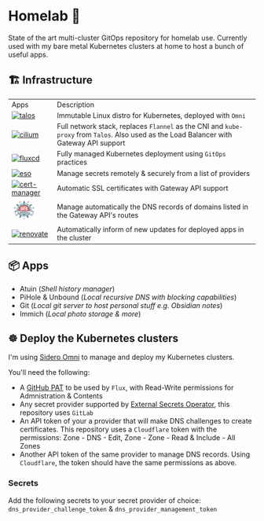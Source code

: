 # Homelab 🏡

State of the art multi-cluster GitOps repository for homelab use. Currently used with my bare metal Kubernetes clusters
at home to host a bunch of useful apps.

## 🏗️ Infrastructure

<table>
  <tr>
    <td>Apps</td>
    <td>Description</td>
  </tr>
  <tr>
    <td><a href="https://talos.dev/" title="Talos" target="_blank"> <img src="https://avatars.githubusercontent.com/u/13804887" alt="talos" width="35" height="35" /></a></td>
    <td>Immutable Linux distro for Kubernetes, deployed with <code>Omni</code></td>
  </tr>
  <tr>
    <td><a href="https://cilium.io/" title="Cilium" target="_blank"> <img src="https://avatars.githubusercontent.com/u/21054566" alt="cilium" width="40" height="40" /></a></td>
    <td>Full network stack, replaces <code>Flannel</code> as the CNI and <code>kube-proxy</code> from <code>Talos</code>. Also used as the Load Balancer with Gateway API support</td>
  </tr>
  <tr>
    <td><a href="https://fluxcd.io/" title="FluxCD" target="_blank"> <img src="https://avatars.githubusercontent.com/u/52158677" alt="fluxcd" width="50" height="40" /></a></td>
    <td>Fully managed Kubernetes deployment using <code>GitOps</code> practices</td>
  </tr>
  <tr>
    <td><a href="https://external-secrets.io/" title="External Secrets Operator" target="_blank"> <img src="https://avatars.githubusercontent.com/u/68335991" alt="eso" width="35" height="35" /></a></td>
    <td>Manage secrets remotely & securely from a list of providers</td>
  </tr>
  <tr>
    <td><a href="https://cert-manager.io/" title="Cert-Manager" target="_blank"> <img src="https://avatars.githubusercontent.com/u/39950598" alt="cert-manager" width="40" height="40" /></a></td>
    <td>Automatic SSL certificates with Gateway API support</td>
  </tr>
  <tr>
    <td><a href="https://kubernetes-sigs.github.io/external-dns/latest/" title="ExternalDNS" target="_blank"> <img src="https://raw.githubusercontent.com/kubernetes-sigs/external-dns/master/docs/img/external-dns.png" alt="externaldns" width="50" height="45" /></a></td>
    <td>Manage automatically the DNS records of domains listed in the Gateway API's routes</td>
  </tr>
  <tr>
    <td><a href="https://docs.mend.io/renovate/latest/" title="Renovate" target="_blank"> <img src="https://avatars.githubusercontent.com/u/38656520" alt="renovate" width="35" height="35" /></a></td>
    <td>Automatically inform of new updates for deployed apps in the cluster</td>
  </tr>
</table>
  
## 📦 Apps

- Atuin (_Shell history manager_)
- PiHole & Unbound (_Local recursive DNS with blocking capabilities_)
- Git (_Local git server to host personal stuff e.g. Obsidian notes_)
- Immich (_Local photo storage & more_)

## ☸️ Deploy the Kubernetes clusters

I'm using [Sidero Omni](https://github.com/siderolabs/omni) to manage and deploy my Kubernetes clusters.

You'll need the following:

- A [GitHub PAT](https://github.com/settings/personal-access-tokens) to be used by `Flux`, with Read-Write permissions
for Admnistration & Contents
- Any secret provider supported by [External Secrets Operator](https://external-secrets.io/), this repository uses `GitLab`
- An API token of your a provider that will make DNS challenges to create certificates. This repository uses a `Cloudflare` token with the permissions: Zone - DNS - Edit, Zone - Zone - Read & Include - All Zones
- Another API token of the same provider to manage DNS records. Using `Cloudflare`, the token should have the same
permissions as above.

### Secrets

Add the following secrets to your secret provider of choice: `dns_provider_challenge_token` &
`dns_provider_management_token`

